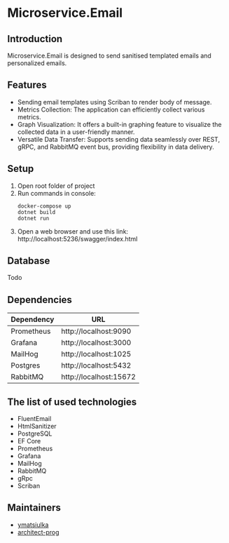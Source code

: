 # Microservice.Email

## Introduction
Microservice.Email is designed to send sanitised templated emails and personalized emails.<br>

## Features
- Sending email templates using Scriban to render body of message.
- Metrics Collection: The application can efficiently collect various metrics.
- Graph Visualization: It offers a built-in graphing feature to visualize the collected data in a user-friendly manner.
- Versatile Data Transfer: Supports sending data seamlessly over REST, gRPC, and RabbitMQ event bus, providing flexibility in data delivery.

## Setup
1. Open root folder of project 
2. Run commands in console:
    ```
    docker-compose up
    dotnet build
    dotnet run
    ```
3. Open a web browser and use this link: http://localhost:5236/swagger/index.html

## Database
Todo

## Dependencies
| Dependency    | URL                               |
|---------------|-----------------------------------|
| Prometheus    | http://localhost:9090				|
| Grafana       | http://localhost:3000				|
| MailHog       | http://localhost:1025             |
| Postgres      | http://localhost:5432             |
| RabbitMQ      | http://localhost:15672            |

## The list of used technologies
- FluentEmail
- HtmlSanitizer
- PostgreSQL
- EF Core
- Prometheus
- Grafana
- MailHog
- RabbitMQ
- gRpc
- Scriban

## Maintainers
- [ymatsiulka](https://github.com/ymatsiulka)
- [architect-prog](https://github.com/architect-prog)